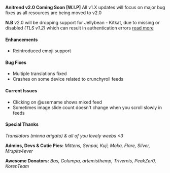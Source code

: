 __Anitrend v2.0 Coming Soon [W.I.P]__ All v1.X updates will focus on major bug fixes as all resources are being moved to v2.0

__N.B__ v2.0 will be dropping support for Jellybean - Kitkat, due to missing or disabled _(TLS v1.2)_
which can result in authentication errors [read more](https://github.com/square/okhttp/issues/2372)

#### Enhancements
- Reintroduced emoji support

#### Bug Fixes
- Multiple translations fixed
- Crashes on some device related to crunchyroll feeds

#### Current Issues
- Clicking on @username shows mixed feed
- Sometimes image slide count doesn't change when you scroll slowly in feeds

#### Special Thanks
_Translators (minna arigato) & all of you lovely weebs <3_

__Admins, Devs & Cutie Pies:__
_Mittens, Senpai, Kuji, Moka, Flare, Silver, Mrspits4ever_

__Awesome Donators:__
_Bas, Golumpa, artemisthemp, Trivernis, PeakZer0, KorenTeam_

